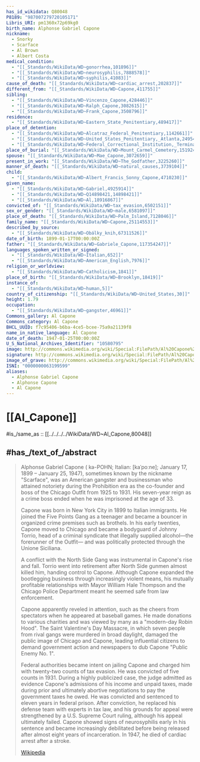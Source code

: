 ```yaml
---
has_id_wikidata: Q80048
P8189: "987007279720105171"
Libris_URI: pm1360x72p69kg0
birth_name: Alphonse Gabriel Capone
nickname:
  - Snorky
  - Scarface
  - Al Brown
  - Albert Costa
medical_condition:
  - "[[_Standards/WikiData/WD~gonorrhea,101896]]"
  - "[[_Standards/WikiData/WD~neurosyphilis,7888578]]"
  - "[[_Standards/WikiData/WD~syphilis,41083]]"
cause_of_death: "[[_Standards/WikiData/WD~cardiac_arrest,202837]]"
different_from: "[[_Standards/WikiData/WD~Capone,411755]]"
sibling:
  - "[[_Standards/WikiData/WD~Vincenzo_Capone,428446]]"
  - "[[_Standards/WikiData/WD~Ralph_Capone,3082615]]"
  - "[[_Standards/WikiData/WD~Frank_Capone,3508796]]"
residence:
  - "[[_Standards/WikiData/WD~Eastern_State_Penitentiary,489417]]"
place_of_detention:
  - "[[_Standards/WikiData/WD~Alcatraz_Federal_Penitentiary,1142661]]"
  - "[[_Standards/WikiData/WD~United_States_Penitentiary,_Atlanta,2495408]]"
  - "[[_Standards/WikiData/WD~Federal_Correctional_Institution,_Terminal_Island,5440156]]"
place_of_burial: "[[_Standards/WikiData/WD~Mount_Carmel_Cemetery,1519241]]"
spouse: "[[_Standards/WikiData/WD~Mae_Capone,3072659]]"
present_in_work: "[[_Standards/WikiData/WD~The_Godfather,3225260]]"
manner_of_death: "[[_Standards/WikiData/WD~natural_causes,3739104]]"
child:
  - "[[_Standards/WikiData/WD~Albert_Francis_Sonny_Capone,4710230]]"
given_name:
  - "[[_Standards/WikiData/WD~Gabriel,4925914]]"
  - "[[_Standards/WikiData/WD~Q14898421,14898421]]"
  - "[[_Standards/WikiData/WD~Al,18916867]]"
convicted_of: "[[_Standards/WikiData/WD~tax_evasion,6502151]]"
sex_or_gender: "[[_Standards/WikiData/WD~male,6581097]]"
place_of_death: "[[_Standards/WikiData/WD~Palm_Island,7128046]]"
family_name: "[[_Standards/WikiData/WD~Capone,25114553]]"
described_by_source:
  - "[[_Standards/WikiData/WD~Obálky_knih,67311526]]"
date_of_birth: 1899-01-17T00:00:00Z
father: "[[_Standards/WikiData/WD~Gabriele_Capone,117354247]]"
languages_spoken_written_or_signed:
  - "[[_Standards/WikiData/WD~Italian,652]]"
  - "[[_Standards/WikiData/WD~American_English,7976]]"
religion_or_worldview:
  - "[[_Standards/WikiData/WD~Catholicism,1841]]"
place_of_birth: "[[_Standards/WikiData/WD~Brooklyn,18419]]"
instance_of:
  - "[[_Standards/WikiData/WD~human,5]]"
country_of_citizenship: "[[_Standards/WikiData/WD~United_States,30]]"
height: 1.79
occupation:
  - "[[_Standards/WikiData/WD~gangster,46961]]"
Commons_gallery: Al Capone
Commons_category: Al Capone
BHCL_UUID: f7c95406-b6ba-4ce5-bcee-75a9a21139f8
name_in_native_language: Al Capone
date_of_death: 1947-01-25T00:00:00Z
U_S_National_Archives_Identifier: "10580795"
image: http://commons.wikimedia.org/wiki/Special:FilePath/Al%20Capone%20in%201930.jpg
signature: http://commons.wikimedia.org/wiki/Special:FilePath/Al%20Capone%20Signature.svg
image_of_grave: http://commons.wikimedia.org/wiki/Special:FilePath/Al%20Capone%27s%20grave.jpg
ISNI: "0000000063199599"
aliases:
  - Alphonse Gabriel Capone
  - Alphonse Capone
  - Al Capone
---
```


# [[Al_Capone]] 

#is_/same_as :: [[../../../../WikiData/WD~Al_Capone,80048]] 

## #has_/text_of_/abstract 

> Alphonse Gabriel Capone ( kə-POHN; Italian: [kaˈpoːne]; January 17, 1899 – January 25, 1947), sometimes known by the nickname "Scarface", was an American gangster and businessman who attained notoriety during the Prohibition era as the co-founder and boss of the Chicago Outfit from 1925 to 1931. His seven-year reign as a crime boss ended when he was imprisoned at the age of 33.
>
> Capone was born in New York City in 1899 to Italian immigrants. 
> He joined the Five Points Gang as a teenager 
> and became a bouncer in organized crime premises such as brothels. 
> In his early twenties, Capone moved to Chicago and became a bodyguard of Johnny Torrio, 
> head of a criminal syndicate that illegally supplied alcohol—the forerunner of the Outfit—
> and was politically protected through the Unione Siciliana.
>
> A conflict with the North Side Gang was instrumental in Capone's rise and fall. 
> Torrio went into retirement after North Side gunmen almost killed him, handing control to Capone. 
> Although Capone expanded the bootlegging business through increasingly violent means, 
> his mutually profitable relationships with Mayor William Hale Thompson 
> and the Chicago Police Department meant he seemed safe from law enforcement.
>
> Capone apparently reveled in attention, such as the cheers from spectators when he appeared at baseball games. He made donations to various charities and was viewed by many as a "modern-day Robin Hood". The Saint Valentine's Day Massacre, in which seven people from rival gangs were murdered in broad daylight, damaged the public image of Chicago and Capone, leading influential citizens to demand government action and newspapers to dub Capone "Public Enemy No. 1".
>
> Federal authorities became intent on jailing Capone and charged him with twenty-two counts of tax evasion. He was convicted of five counts in 1931. During a highly publicized case, the judge admitted as evidence Capone's admissions of his income and unpaid taxes, made during prior and ultimately abortive negotiations to pay the government taxes he owed. He was convicted and sentenced to eleven years in federal prison. After conviction, he replaced his defense team with experts in tax law, and his grounds for appeal were strengthened by a U.S. Supreme Court ruling, although his appeal ultimately failed. Capone showed signs of neurosyphilis early in his sentence and became increasingly debilitated before being released after almost eight years of incarceration. In 1947, he died of cardiac arrest after a stroke.
>
> [Wikipedia](https://en.wikipedia.org/wiki/Al%20Capone) 

